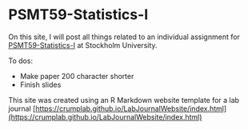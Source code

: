 # PSMT59-Statistics-I


On this site, I will post all things related to an individual assignment for [PSMT59-Statistics-I](https://www.su.se/english/course-syllabus-search/course-syllabus?code=PSMT59) at Stockholm University.


To dos:

- Make paper 200 character shorter
- Finish slides



This site was created using an R Markdown website template for a lab journal [https://crumplab.github.io/LabJournalWebsite/index.html](https://crumplab.github.io/LabJournalWebsite/index.html)
